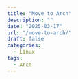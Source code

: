 ```yaml
---
title: "Move to Arch"
description: ""
date: "2025-03-17"
url: "/move-to-arch/"
draft: false
categories: 
  - Linux
tags:
  - Arch 
---
```



